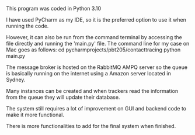 
This program was coded in Python 3.10


I have used PyCharm as my IDE, so it is the preferred option to use it when running the code.

However, it can also be run from the command terminal by accessing the file directly and running the 'main.py' file.
The command line for my case on Mac goes as follows:
    cd pycharmprojects/pbt205/contacttracing
    python main.py

The message broker is hosted on the RabbitMQ AMPQ server so the queue is basically running on the internet using a
Amazon server located in Sydney.

Many instances can be created and when trackers read the information from the queue they will update their database.

The system still requires a lot of improvement on GUI and backend code to make it more functional.

There is more functionalities to add for the final system when finished.
